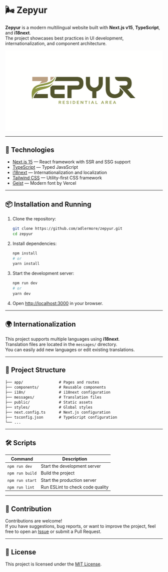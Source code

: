 
# 🌬️ Zepyur

**Zepyur** is a modern multilingual website built with **Next.js v15**, **TypeScript**, and **i18next**.  
The project showcases best practices in UI development, internationalization, and component architecture.

![Zepyur Preview](./public/preview.png)

---

## 🚀 Technologies

- [Next.js 15](https://nextjs.org/) — React framework with SSR and SSG support  
- [TypeScript](https://www.typescriptlang.org/) — Typed JavaScript  
- [i18next](https://www.i18next.com/) — Internationalization and localization  
- [Tailwind CSS](https://tailwindcss.com/) — Utility-first CSS framework  
- [Geist](https://vercel.com/fonts/geist) — Modern font by Vercel  

---

## 📦 Installation and Running

1. Clone the repository:

   ```bash
   git clone https://github.com/adlermore/zepyur.git
   cd zepyur
   ```

2. Install dependencies:

   ```bash
   npm install
   # or
   yarn install
   ```

3. Start the development server:

   ```bash
   npm run dev
   # or
   yarn dev
   ```

4. Open [http://localhost:3000](http://localhost:3000) in your browser.

---

## 🌍 Internationalization

This project supports multiple languages using **i18next**.  
Translation files are located in the `messages/` directory.  
You can easily add new languages or edit existing translations.

---

## 🧱 Project Structure

```
├── app/                # Pages and routes
├── components/         # Reusable components
├── i18n/               # i18next configuration
├── messages/           # Translation files
├── public/             # Static assets
├── styles/             # Global styles
├── next.config.ts      # Next.js configuration
├── tsconfig.json       # TypeScript configuration
└── ...
```

---

## 🛠️ Scripts

| Command         | Description                        |
|-----------------|------------------------------------|
| `npm run dev`   | Start the development server       |
| `npm run build` | Build the project                  |
| `npm run start` | Start the production server        |
| `npm run lint`  | Run ESLint to check code quality   |

---

## 🤝 Contribution

Contributions are welcome!  
If you have suggestions, bug reports, or want to improve the project, feel free to open an [Issue](https://github.com/adlermore/zepyur/issues) or submit a Pull Request.

---

## 📄 License

This project is licensed under the [MIT License](LICENSE).
